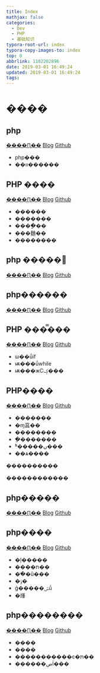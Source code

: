 ```yaml
---
title: Index
mathjax: false
categories:
  - Dev
  - PHP
  - 基础知识
typora-root-url: index
typora-copy-images-to: index
top: 0
abbrlink: 1102202896
date: 2019-03-01 16:49:24
updated: 2019-03-01 16:49:24
tags:
---
```



# ���� 

## php 
[����Ԥ��](php.md)    [Blog](http://blog.kuma8866.top/posts/1452351953/)     [Github](https://github.com/KumaDocCenter/PHP/blob/master/doc/md/����֪ʶ/php.md)

* php���
* ��װ������


## PHP ����
[����Ԥ��](PHP_Array.md)    [Blog](http://blog.kuma8866.top/posts/2612395477/)     [Github](https://github.com/KumaDocCenter/PHP/blob/master/doc/md/����֪ʶ/PHP_Array.md)

  * ������
  * �������
  * ����ָ��
  * ���麯��
  * �������� 

 

## php �����﷨
[����Ԥ��](php_basic_syntax.md)    [Blog](http://blog.kuma8866.top/posts/3316045294/)     [Github](https://github.com/KumaDocCenter/PHP/blob/master/doc/md/����֪ʶ/php_basic_syntax.md)



## php������
[����Ԥ��](php_error.md)    [Blog](http://blog.kuma8866.top/posts/2553195674/)     [Github](https://github.com/KumaDocCenter/PHP/blob/master/doc/md/����֪ʶ/php_error.md)

 

## PHP ���̿���
[����Ԥ��](PHP_FlowControl.md)    [Blog](http://blog.kuma8866.top/posts/1870348519/)     [Github](https://github.com/KumaDocCenter/PHP/blob/master/doc/md/����֪ʶ/PHP_FlowControl.md)

  * ѡ��ṹif
  * ѭ���ṹwhile
  * ѭ���жϹؼ���


## PHP����
[����Ԥ��](PHP_function.md)    [Blog](http://blog.kuma8866.top/posts/2375644162/)     [Github](https://github.com/KumaDocCenter/PHP/blob/master/doc/md/����֪ʶ/PHP_function.md)

  * �������
  * �ɱ亯��
  * ��������
  * �ַ�������
  * ʱ�����ں���
  * ��ѧ����



����������

������������ 




## php����� 
[����Ԥ��](php_operational_character.md)    [Blog](http://blog.kuma8866.top/posts/2259325832/)     [Github](https://github.com/KumaDocCenter/PHP/blob/master/doc/md/����֪ʶ/php_operational_character.md)

 

## php����
[����Ԥ��](php_other.md)    [Blog](http://blog.kuma8866.top/posts/2709295124/)     [Github](https://github.com/KumaDocCenter/PHP/blob/master/doc/md/����֪ʶ/php_other.md)

* �ļ�����
* ����ת��
* ��ֹ�ű�ִ��
* �ݹ�
* ģ�����ݽṹ
* �㷨


## php�������� 
[����Ԥ��](php_variable_constant.md)    [Blog](http://blog.kuma8866.top/posts/327881324/)     [Github](https://github.com/KumaDocCenter/PHP/blob/master/doc/md/����֪ʶ/php_variable_constant.md)

  * ����
  * ����
  * �����������ͼ�ת��
  * ������صĺ��� 

